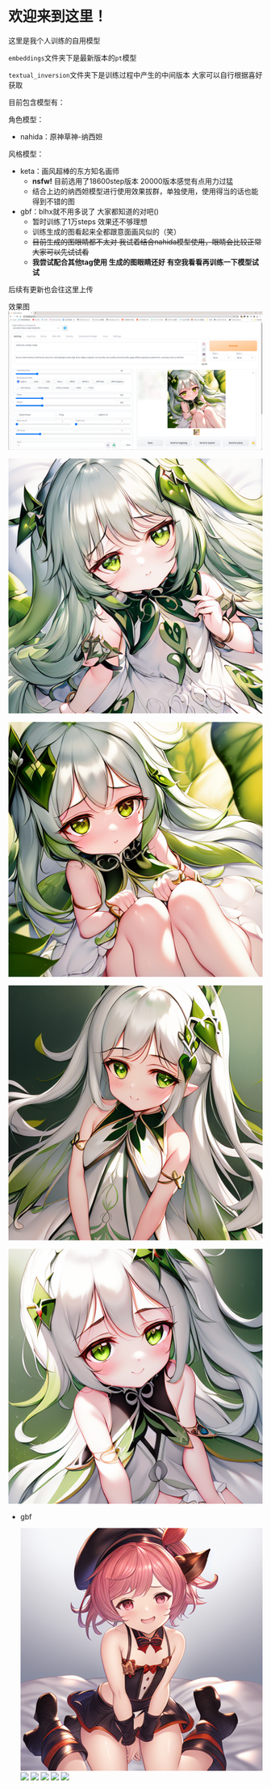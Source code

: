 # 欢迎来到这里！

这里是我个人训练的自用模型

`embeddings`文件夹下是最新版本的`pt`模型

`textual_inversion`文件夹下是训练过程中产生的中间版本 大家可以自行根据喜好获取



目前包含模型有：

角色模型：

- nahida：原神草神-纳西妲

风格模型：

- keta：画风超棒的东方知名画师
  - **nsfw!** 目前选用了18600step版本 20000版本感觉有点用力过猛
  - 结合上边的纳西妲模型进行使用效果拔群，单独使用，使用得当的话也能得到不错的图
- gbf：blhx就不用多说了 大家都知道的对吧()
  - 暂时训练了1万steps 效果还不够理想
  - 训练生成的图看起来全都跟意面画风似的（笑）
  - ~~目前生成的图眼睛都不太对 我试着结合nahida模型使用，眼睛会比较正常 大家可以先试试看~~
  - **我尝试配合其他tag使用 生成的图眼睛还好 有空我看看再训练一下模型试试**

后续有更新也会往这里上传

效果图
![](https://github.com/710765989/my_textual_inversions/blob/main/%E6%95%88%E6%9E%9C%E5%9B%BE/%E7%94%9F%E6%88%90%E5%B1%95%E7%A4%BA.png)

![](https://github.com/710765989/my_textual_inversions/blob/main/%E6%95%88%E6%9E%9C%E5%9B%BE/%E6%88%90%E5%93%81%E5%9B%BE/02681-2425705406-%2C%20white%20hair%20%2C(nahida)%2C%20(keta-5300).png)

![](https://github.com/710765989/my_textual_inversions/blob/main/%E6%95%88%E6%9E%9C%E5%9B%BE/%E6%88%90%E5%93%81%E5%9B%BE/02730-3867066413-%2C%20white%20hair%20%2Cnahida%2C%20(keta).png)

![](https://github.com/710765989/my_textual_inversions/blob/main/%E6%95%88%E6%9E%9C%E5%9B%BE/%E6%88%90%E5%93%81%E5%9B%BE/02928-2393729360-white%20hair%2C%20nahida%2C%20%20keta.png)

![](https://github.com/710765989/my_textual_inversions/blob/main/%E6%95%88%E6%9E%9C%E5%9B%BE/%E6%88%90%E5%93%81%E5%9B%BE/02955-3962985033-white%20hair%2C%20nahida%2C%20keta%2C%20side%20ponytail%2C%20elf.png)

- gbf

  ![](https://github.com/710765989/my_textual_inversions/blob/main/%E6%95%88%E6%9E%9C%E5%9B%BE/%E6%88%90%E5%93%81%E5%9B%BE/gbf/03277-195836076-gbf%2C%20%7B%7Bmasterpiece%7D%7D%2C%20ahoge%2C%20high%20twintail%2C%20small%20breasts%2C%20little%20girl%2C%20smile%2C%20shiny%20skin%2C%20devil%20wing%2C%20Pink%20hair%2CCotton%20socks%2C%20W.png)
  ![](https://github.com/710765989/my_textual_inversions/blob/main/%E6%95%88%E6%9E%9C%E5%9B%BE/%E6%88%90%E5%93%81%E5%9B%BE/gbf/03258-1609331682-1girl%2C%20highly%20detailed%2C%20extremely%20detailed%20CG%20unity%208k%20wallpaper%2C%20gbf%2C%20%20(((masterpice)))%2C%20full%20body%2C%20(((stand)))%2C%20white%20hair%2C%20lo.png)
  ![](https://github.com/710765989/my_textual_inversions/blob/main/%E6%95%88%E6%9E%9C%E5%9B%BE/%E6%88%90%E5%93%81%E5%9B%BE/gbf/03265-3935358184-1girl%2C%20gbf%2C%20full%20body%2C%20(((stand)))%2C%20white%20hair%2C%20long%20hair%2C%20big%20eyes.png)
  ![](https://github.com/710765989/my_textual_inversions/blob/main/%E6%95%88%E6%9E%9C%E5%9B%BE/%E6%88%90%E5%93%81%E5%9B%BE/gbf/03200-4003175738-white%20hair%2C%20nahida%2C%20gbf%2C%20%20side%20ponytail%2C%20elf%2C%20%20(((masterpice)))%2C%20full%20body%2C%20%7B%7B%7Bstand%7D%7D%7D%2C%201girl%2C%20masterpiece%2C%20highly%20detailed%2C%20ex.png)
  ![](https://github.com/710765989/my_textual_inversions/blob/main/%E6%95%88%E6%9E%9C%E5%9B%BE/%E6%88%90%E5%93%81%E5%9B%BE/gbf/03210-465584162-(((stand)))%2Cwhite%20hair%2C%20nahida%2C%20gbf%2C%20%20side%20ponytail%2C%20elf%2C%20%20(((masterpice)))%2C%20full%20body%2C%201girl%2C%20masterpiece%2C%20highly%20detailed%2C%20ext.png)
  ![](https://github.com/710765989/my_textual_inversions/blob/main/%E6%95%88%E6%9E%9C%E5%9B%BE/%E6%88%90%E5%93%81%E5%9B%BE/gbf/03212-1249031844-white%20hair%2C%20nahida%2C%20gbf%2C%20%20side%20ponytail%2C%20elf%2C%20%20(((masterpice)))%2C%20full%20body%2C%20(((stand)))%2C%201girl%2C%20masterpiece%2C%20highly%20detailed%2C%20ex.png)
